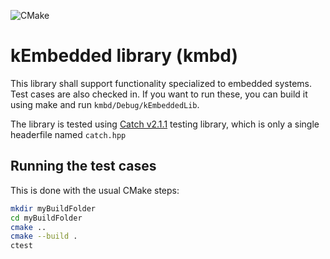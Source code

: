 ![CMake](https://github.com/ricky85ps/kmbd/workflows/CMake/badge.svg)

# kEmbedded library (kmbd)
This library shall support functionality specialized to embedded systems. Test cases are also checked in.
If you want to run these, you can build it using make and run `kmbd/Debug/kEmbeddedLib`.

The library is tested using [Catch v2.1.1](https://github.com/catchorg/Catch2 "Go to Catch2 github repository") testing library, which is only a single headerfile named `catch.hpp`
## Running the test cases
This is done with the usual CMake steps:
```bash
mkdir myBuildFolder
cd myBuildFolder
cmake ..
cmake --build .
ctest
```

